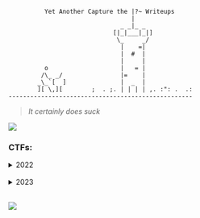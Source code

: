 
```
          Yet Another Capture the |?~ Writeups
                                  |
                               _ _|_ _
                             [|_|___|_|]
                              \_     _/
                               |    =|
                               |  #  |
                               |     |
          o                    |   = |
         /\_ _/                |=    |
        _\_`[  ]               |  _  |
        ][ \,][        ;  . ;. | | | | ,. :": .  .: 
---------------------------------------------------
```

> *It certainly does suck*

![](https://thumbs.gfycat.com/SoreWhisperedAmericantoad-max-1mb.gif)

### CTFs:

<details>
  <summary>2022</summary> 

<br />

BDSec 2022 https://ctftime.org/event/1699

<details>
  <summary>Challenges</summary> 

- Category: Networking
    - [Victim Attacker](BDSec-2022/victim_attacker.md)
    - [Which FTP?](BDSec-2022/which_ftp.md)
    - [FTP Creads](BDSec-2022/ftp_creads.md)
    - [Uploaded File](BDSec-2022/uploaded_file.md)
    - [Log File](BDSec-2022/log_file.md)
    - [Administrator](BDSec-2022/adminstrator.md)
    - [Secret Key](BDSec-2022/secret_key.md)

- Category: OSINT
    - [Find Rejvi](BDSec-2022/find_rejvi.md)

- Category: Cryptography
    - [Crypto](BDSec-2022/crypto.md)
    - [VIPx01](BDSec-2022/vipx01.md)
    <!--
    - [VIPx02](BDSec-2022/vipx02.md)
    - [Fake](BDSec-2022/fake.md)
    - [Dominoes](BDSec-2022/dominoes.md) 
    -->
    - [Basically RSA](BDSec-2022/basically_rsa.md)
</details>

<br />

MCH2022-CTF https://ctftime.org/event/1696/

<details>
  <summary>Challenges</summary> 

- Category: Networking
    - [My First PCAP](MCH2022-CTF/my_first_pcap.md)
<!--
- Category: Binary
    - [For Aiur](MCH2022-CTF/for_aiur.md)

- Category: Forensics
    - [Extensions](MCH2022-CTF/extensions.md)
-->
- Category: Misc
    - [For Starters](MCH2022-CTF/for_starters.md)
</details>

<br />

<!--
UIUCTF-2022 

<details>
  <summary>Challenges</summary> 

- Category: OSINT
    - [Everyone's A Critic 1](UIUCTF-2022/everyones_a_critic_1.md)
    - [Everyone's A Critic 2](UIUCTF-2022/everyones_a_critic_2.md)

</details>

<br />
-->

UACTF-2022 

<details>
  <summary>Challenges</summary> 

- Category: Reversing
    - [Sanity Check](UACTF-2022/sanity_check.md)

- Category: Crypto
    - [Peter Works at Bendigo](UACTF-2022/peter_works_at_bendigo.md)

</details>

<br />

RACTF-2022 

<details>
  <summary>Challenges</summary> 

- Category: OSINT
    - [Travel Japan](RACTF-2022/travel_japan.md)

- Category: Crypto
    - [French](RACTF-2022/french.md)

</details>

<br />

<!-- MapleCTF-2022 

<details>
  <summary>Challenges</summary> 

- Category: 

- Category: 

</details>

<br /> -->

WRECKCTF-2022

<details>
  <summary>Challenges</summary> 

- Category: Cryptography
  - [Spin](WRECKCTF/spin.md)
  - [Baby RSA](WRECKCTF/baby-rsa.md)

<!-- - Category:  -->

</details>

<br />

Security Valley 2022

<details>
  <summary>Challenges</summary> 

- Category: Cryptography
  - [French](SV-CTF-2022/french.md)
  - [Capture Message](SV-CTF-2022/capture-message.md)

</details>

<br />

</details>

<br />

<!------- 2023 ------->

<!-- <div class="banner">
  <img src="https://i.stack.imgur.com/wVfnh.jpg" />
</div>

<style>
  .banner {
      overflow: hidden;
  }

  .banner img {
      margin: -60px 0 -63px 0;
  }
</style> -->

<details>
  <summary>2023</summary> 

<br />

</details>

<br />

![](https://pbs.twimg.com/media/EcWv_-1XsAAIbeL?format=jpg&name=large)